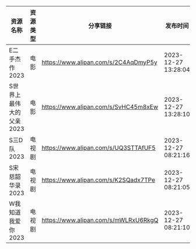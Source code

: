 | 资源名称           | 资源类型 | 分享链接                                 | 发布时间                |
| -------------- | ---- | ------------------------------------ | ------------------- |
| E二手杰作2023      | 电影   | https://www.alipan.com/s/2C4AqDmyP5y | 2023-12-27 13:28:04 |
| S世界上最伟大的父亲2023 | 电影   | https://www.alipan.com/s/SvHC45m8xEw | 2023-12-27 13:28:10 |
| S三D队2023       | 电视剧  | https://www.alipan.com/s/UQ3STTAfUF5 | 2023-12-27 08:21:16 |
| S宋慈韶华录2023     | 电视剧  | https://www.alipan.com/s/K2SQadx7TPe | 2023-12-27 08:21:05 |
| W我知道我爱你2023    | 电视剧  | https://www.alipan.com/s/mWLRxU6RkgQ | 2023-12-27 08:21:10 |
